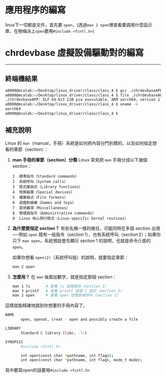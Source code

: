 # 應用程序的編寫
linux下一切都是文件，首先要 `open`，(透過`man 2 open`裡查看要調用什麼函示庫，在樹梅派上`open`要用`#include <fcntl.h>`)

# chrdevbase 虛擬設備驅動對的編寫


---
## 終端機結果
```bash
a0000@mcalab:~/Desktop/linux_driver/class/class_4 $ gcc ./chrdevbaseAPP.c -o chrdevbaseAPP
a0000@mcalab:~/Desktop/linux_driver/class/class_4 $ file ./chrdevbaseAPP
./chrdevbaseAPP: ELF 64-bit LSB pie executable, ARM aarch64, version 1 (SYSV), dynamically linked, interpreter /lib/ld-linux-aarch64.so.1, BuildID[sha1]=ca1e1e861ce4c163b7f3ba64e092585e40ffdae2, for GNU/Linux 3.7.0, not stripped
a0000@mcalab:~/Desktop/linux_driver/class/class_4 $ uname -m
aarch64
a0000@mcalab:~/Desktop/linux_driver/class/class_4 $ 
```

## 補充說明
Linux 的 `man`（manual，手冊）系統是如何把內容分門別類的，以及如何指定想看的章節（section）：

1. **man 手冊的章節（section）分類**
   Linux 常見把 `man` 手冊分成以下幾個 section：

   ```
   1  標準指令（Standard commands）
   2  系統呼叫（System calls）
   3  程式庫函式（Library functions）
   4  特殊裝置（Special devices）
   5  檔案格式（File formats）
   6  遊戲和娛樂（Games and toys）
   7  其他雜項（Miscellaneous）
   8  管理員指令（Administrative commands）
   9  Linux 核心例行程式（Linux-specific kernel routines）
   ```

2. **為什麼要指定 section？**
   有些名稱一樣的條目，可能同時在多個 section 出現──例如 `open` 既有一般指令（section 1），也有系統呼叫（section 2）；如果你只下 `man open`，系統預設會先顯示 section 1 的說明，也就是命令介面的 `open`。

   如果你想看 `open(2)`（系統呼叫版）的說明，就要指定章節：

   ```bash
   man 2 open
   ```

3. **怎麼用？**
   在 `man` 後面加數字，就是指定那個 section：

   ```bash
   man 1 ls       # 查看 ls 這個指令（section 1）
   man 3 printf   # 查看 printf 這個 C 函式（section 3）
   man 2 open     # 查看 open 這個系統呼叫（section 2）
   ```

這樣就能精確地跳到你想要的手冊內容了。

```bash
NAME
       open, openat, creat - open and possibly create a file

LIBRARY
       Standard C library (libc, -lc)

SYNOPSIS
       #include <fcntl.h>

       int open(const char *pathname, int flags);
       int open(const char *pathname, int flags, mode_t mode);
```

其中要寫open的話要用`#include <fcntl.h>`